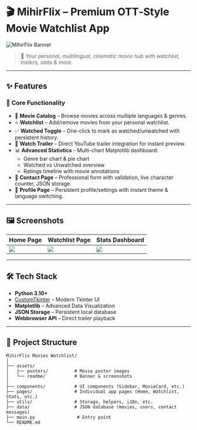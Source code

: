 # 🎬 **MihirFlix – Premium OTT‑Style Movie Watchlist App**  

![MihirFlix Banner](assets/readme/banner.png)

> 🚀 _Your personal, multilingual, cinematic movie hub with watchlist, trailers, stats & more._

---

## ✨ Features

### 🎯 **Core Functionality**
- 📜 **Movie Catalog** – Browse movies across multiple languages & genres.
- ⭐ **Watchlist** – Add/remove movies from your personal watchlist.
- ✅ **Watched Toggle** – One-click to mark as watched/unwatched with persistent history.
- 🎥 **Watch Trailer** – Direct YouTube trailer integration for instant preview.
- 📊 **Advanced Statistics** – Multi-chart Matplotlib dashboard:
  - Genre bar chart & pie chart
  - Watched vs Unwatched overview
  - Ratings timeline with movie annotations
- 📩 **Contact Page** – Professional form with validation, live character counter, JSON storage.
- 👤 **Profile Page** – Persistent profile/settings with instant theme & language switching.

---

## 🖼️ **Screenshots**

| Home Page | Watchlist Page | Stats Dashboard |
|-----------|----------------|-----------------|
| ![](assets/readme/home.png) | ![](assets/readme/watchlist.png) | ![](assets/readme/stats.png) |

---

## 🛠 **Tech Stack**
- **Python 3.10+**
- [CustomTkinter](https://github.com/TomSchimansky/CustomTkinter) – Modern Tkinter UI
- **Matplotlib** – Advanced Data Visualization
- **JSON Storage** – Persistent local database
- **Webbrowser API** – Direct trailer playback

---

## 📂 **Project Structure**
```plaintext
MihirFlix Movies Watchlist/
│
├── assets/
│   ├── posters/          # Movie poster images
│   └── readme/           # Banner & screenshots
│
├── components/           # UI components (Sidebar, MovieCard, etc.)
├── pages/                # Individual app pages (Home, Watchlist, Stats, etc.)
├── utils/                # Storage, helpers, i18n, etc.
├── data/                 # JSON database (movies, users, contact messages)
├── main.py                # Entry point
└── README.md
